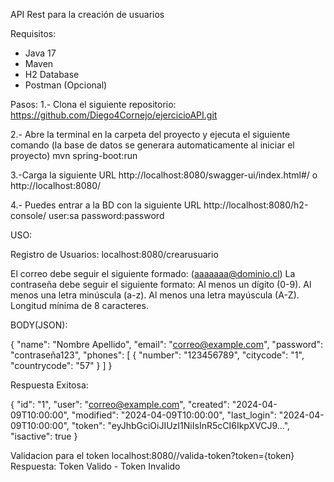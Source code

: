 API Rest para la creación de usuarios

Requisitos:
- Java 17
- Maven
- H2 Database
- Postman (Opcional)

Pasos:
1.- Clona el siguiente repositorio:
https://github.com/Diego4Cornejo/ejercicioAPI.git

2.- Abre la terminal en la carpeta del proyecto y ejecuta el siguiente comando (la base de datos se generara automaticamente al iniciar el proyecto)
mvn spring-boot:run

3.-Carga la siguiente URL 
http://localhost:8080/swagger-ui/index.html#/
o
http://localhost:8080/

4.- Puedes entrar a la BD con la siguiente URL 
http://localhost:8080/h2-console/
user:sa
password:password

USO:

Registro de Usuarios:
localhost:8080/crearusuario

El correo debe seguir el siguiente formado: (aaaaaaa@dominio.cl)
La contraseña debe seguir el siguiente formato: 
Al menos un dígito (0-9).
Al menos una letra minúscula (a-z).
Al menos una letra mayúscula (A-Z).
Longitud mínima de 8 caracteres.

BODY(JSON):

{
  "name": "Nombre Apellido",
  "email": "correo@example.com",
  "password": "contraseña123",
  "phones": [
    {
      "number": "123456789",
      "citycode": "1",
      "countrycode": "57"
    }
  ]
}

Respuesta Exitosa: 

{
  "id": "1",
  "user": "correo@example.com",
  "created": "2024-04-09T10:00:00",
  "modified": "2024-04-09T10:00:00",
  "last_login": "2024-04-09T10:00:00",
  "token": "eyJhbGciOiJIUzI1NiIsInR5cCI6IkpXVCJ9...",
  "isactive": true
}

Validacion para el token 
localhost:8080//valida-token?token={token}
Respuesta: Token Valido - Token Invalido